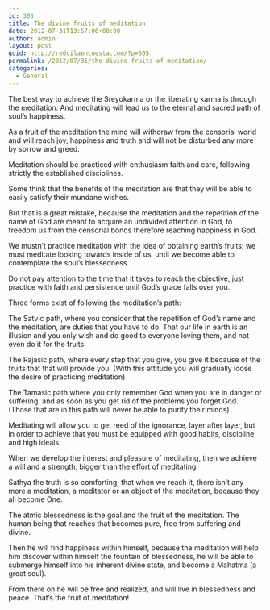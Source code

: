 ```yaml
---
id: 305
title: The divine fruits of meditation
date: 2012-07-31T13:57:00+00:00
author: admin
layout: post
guid: http://redcilaencuesta.com/?p=305
permalink: /2012/07/31/the-divine-fruits-of-meditation/
categories:
  - General
---
```

The best way to achieve the Sreyokarma or the liberating karma is through the meditation. And meditating will lead us to the eternal and sacred path of soul&#8217;s happiness.

As a fruit of the meditation the mind will withdraw from the censorial world and will reach joy, happiness and truth and will not be disturbed any more by sorrow and greed.

Meditation should be practiced with enthusiasm faith and care, following strictly the established disciplines.

Some think that the benefits of the meditation are that they will be able to easily satisfy their mundane wishes.
  
But that is a great mistake, because the meditation and the repetition of the name of God are meant to acquire an undivided attention in God, to freedom us from the censorial bonds therefore reaching happiness in God.

We mustn&#8217;t practice meditation with the idea of obtaining earth&#8217;s fruits; we must meditate looking towards inside of us, until we become able to contemplate the soul’s blessedness.

Do not pay attention to the time that it takes to reach the objective, just practice with faith and persistence until God&#8217;s grace falls over you.

Three forms exist of following the meditation&#8217;s path:

The Satvic path, where you consider that the repetition of God&#8217;s name and the meditation, are duties that you have to do. That our life in earth is an illusion and you only wish and do good to everyone loving them, and not even do it for the fruits.

The Rajasic path, where every step that you give, you give it because of the fruits that that will provide you. (With this attitude you will gradually loose the desire of practicing meditation)

The Tamasic path where you only remember God when you are in danger or suffering, and as soon as you get rid of the problems you forget God. (Those that are in this path will never be able to purify their minds).

Meditating will allow you to get reed of the ignorance, layer after layer, but in order to achieve that you must be equipped with good habits, discipline, and high ideals.

When we develop the interest and pleasure of meditating, then we achieve a will and a strength, bigger than the effort of meditating.

Sathya the truth is so comforting, that when we reach it, there isn&#8217;t any more a meditation, a meditator or an object of the meditation, because they all become One.

The atmic blessedness is the goal and the fruit of the meditation. The human being that reaches that becomes pure, free from suffering and divine.

Then he will find happiness within himself, because the meditation will help him discover within himself the fountain of blessedness, he will be able to submerge himself into his inherent divine state, and become a Mahatma (a great soul).
  
From there on he will be free and realized, and will live in blessedness and peace. That&#8217;s the fruit of meditation!